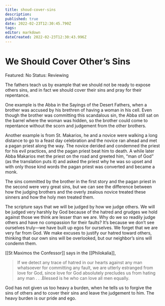 ```yaml
---
title: shoud-cover-sins
description: 
published: true
date: 2022-02-23T12:30:45.790Z
tags: 
editor: markdown
dateCreated: 2022-02-23T12:30:43.996Z
---
```


# We Should Cover Other’s Sins

Featured: No
Status: Reviewing

The fathers teach us by example that we should not be ready to expose others sins, and in fact we should cover their sins and pray for their repentance.

One example is the Abba in the Sayings of the Desert Fathers, when a brother was accused by his brethren of having a woman in his cell. Even though the brother was committing this scandalous sin, the Abba still sat on the barrel where the woman was hidden, so the brother could come to repentance without the scorn and judgement from the other brothers.

Another example is from St. Makarios, he and a novice were walking a long distance to go to a feast day celebration and the novice ran ahead and met a pagan priest along the way. The novice derided and condemned the priest for his evil practices, and the pagan priest beat him to death. A while later Abba Makarios met the priest on the road and greeted him, “man of God” (as the translation puts it) and asked the priest why he was so upset and with only those kind words the pagan priest was converted and became a monk.

The sins committed by the brother in the first story and the pagan priest in the second were very great sins, but we can see the difference between how the judging brothers and the overly zealous novice treated these sinners and how the holy men treated them.

The scripture says that we will be judged by how we judge others. We will be judged very harshly by God because of the hatred and grudges we hold against those we think are lesser than we are. Why do we so readily judge others and have no compassion for their faults? It’s because we don’t see ourselves truly—we have built up egos for ourselves. We forget that we are very far from God. We make excuses to justify our hatred toward others, thinking that our own sins will be overlooked, but our neighbor’s sins will condemn them.

[[St Maximos the Confessor]] says in the [[Philokalia]],

> If we detect any trace of hatred in our hearts against any man whatsoever for committing any fault, we are utterly estranged from love for God, since love for God absolutely precludes us from hating any man . . .Blessed is he who can love all men equally.
> 

God has not given us too heavy a burden, when he tells us to forgive the sins of others and to cover their sins and leave the judgement to him. The heavy burden is our pride and ego.